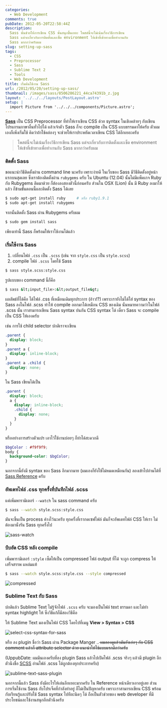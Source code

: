 ```yaml
---
categories:
  - Web Development
comments: true
pubDate: 2012-05-20T22:58:44Z
description:
  Sass นั้นช่วยให้การเขียน CSS นั้นสนุกขึ้นเยอะ โพสต์นี้จะไม่เน้นเรื่องวิธีการเขียน
  Sass แต่จะเกี่ยวกับการติดตั้งและเซ็ต environment ให้เข้าที่เข้าทางเพื่อทำงานกับ
  Sass มากกว่าครับผม
slug: setting-up-sass
tags:
  - CSS
  - Preprocessor
  - Sass
  - Sublime Text 2
  - Tools
  - Web Development
title: เริ่มต้นใช้งาน Sass
url: /2012/05/20/setting-up-sass/
thumbnail: /images/sass/8506286221_44ca74391b_z.jpg
layout: '../../../layouts/PostLayout.astro'
setup: |
  import Picture from '../../../components/Picture.astro';
---
```


**[Sass](https://sass-lang.com/)** เป็น CSS Preprocessor ที่ทำให้เราเขียน CSS ด้วย syntax ในเชิงคล้ายๆ กับเขียนโปรแกรมภาษาอื่นทั่วไปได้ แล้วเจ้าตัว Sass ก็จะ compile เป็น CSS แบบธรรมดาให้ครับ ตัวผมเองก็เพิ่งเริ่มใช้ คิดว่าถ้าใช้คล่องๆ จะช่วยให้เราประหยัดเวลาเขียน CSS ได้อีกเยอะครับ

> โพสต์นี้จะไม่เน้นเรื่องวิธีการเขียน Sass แต่จะเกี่ยวกับการติดตั้งและเซ็ต environment ให้เข้าที่เข้าทางเพื่อทำงานกับ Sass มากกว่าครับผม

### ติดตั้ง Sass

ขอแนะนำวิธีติดตั้งผ่าน command line นะครับ เพราะง่ายดี ในเว็บของ Sass มีวิธีติดตั้งอยู่หน้าแรกบนสุดเลย ซึ่งเราต้องติดตั้งผ่าน `rubygems` ครับ ใน Ubuntu (12.04) นั้นไม่มีแพ็คเกจ Ruby กับ Rubygems ติดมาด้วย ก็ต้องลงสองตัวนี้ก่อนครับ ส่วนใน OSX (Lion) นั้น มี Ruby ลงมาให้แล้ว ก็ข้ามขั้นตอนนี้และติดตั้ง Sass ได้เลย

```sh
$ sudo apt-get install ruby     # หรือ ruby1.9.1
$ sudo apt-get install rubygems
```

จากนั้นติดตั้ง Sass ผ่าน Rubygems ครับผม

```sh
$ sudo gem install sass
```

เพียงเท่านี้ Sass ก็พร้อมให้เราใช้งานได้แล้ว

### เริ่มใช้งาน Sass

<ol>
    <li>เปลี่ยนไฟล์ <code>.css</code> เป็น <code>.scss</code> (เช่น จาก <code>style.css</code> เป็น <code>style.scss</code>)</li>
    <li>compile ไฟล์ <code>.scss</code> โดยใช้ Sass</li>
</ol>

```sh
$ sass style.scss:style.css
```

รูปแบบของ command นี้ก็คือ

```sh
$ sass &lt;input_file>:&lt;output_file&gt;
```

ผลลัพธ์ที่ได้คือ ได้ไฟล์ .css ที่เหมือนเดิมทุกประการ (อ้าว!?) เพราะเรายังไม่ได้ใส่ syntax ของ Sass ลงในไฟล์ .scss ทำให้ compile ออกมาได้เหมือน CSS ของเดิม นั่นหมายความว่าในไฟล์ .scss นั้น เราสามารถเขียน Sass syntax ปนกัน CSS syntax ได้ เดี๋ยว Sass จะ compile เป็น CSS ให้เองครับ

เช่น การใช้ child selector ปกติเราจะเขียน

```css
.parent {
  display: block;
}
.parent a {
  display: inline-block;
}
.parent a .child {
  display: none;
}
```

ใน Sass เขียนได้เป็น

```scss
.parent {
  display: block;
  a {
    display: inline-block;
    .child {
      display: none;
    }
  }
}
```

หรืออย่างการสร้างตัวแปร เอาไว้ใช้งานบ่อยๆ ก็ทำได้สะดวกดี

```scss
$bgColor : #f9f9f9;
body {
  background-color: $bgColor;
}
```

นอกจากนี้ยังมี syntax ของ Sass อีกมากมาย (ผมเองก็ยังใช้ไม่หมดเหมือนกัน) ลองเข้าไปอ่านได้ที่ [Sass Reference](https://sass-lang.com/documentation) ครับ

### อัพเดทไฟล์ .css ทุกครั้งที่บันทึกไฟล์ .scss

แค่เพิ่มพารามิเตอร์ `--watch` ใน sass command ครับ

```sh
$ sass --watch style.scss:style.css
```

มันจะขึ้นเป็น process ค้างไว้นะครับ ทุกครั้งที่เรากดเซฟไฟล์ มันก็จะอัพเดทไฟล์ CSS ให้เรา ไม่ต้องมานั่งรัน Sass ทุกครั้งไป

![sass-watch](/images/sass/8506286221_44ca74391b_z.jpg)

### บีบอัด CSS หลัง compile

เพิ่มพารามิเตอร์ `:style` เซ็ตให้เป็น compressed ไฟล์ output ที่ได้ จะถูก compress ให้เสร็จสรรพ แหล่มแท้

```sh
$ sass --watch style.scss:style.css --style compressed
```

![compressed](/images/sass/8506290933_9ed30fc258_o.png)

### Sublime Text กับ Sass

ปกติแล้ว Sublime Text ไม่รู้จักไฟล์ `.scss` ครับ จะมองเป็นไฟล์ text ธรรมดา และไม่ทำ syntax highlight ให้ ซึ่งวิธีแก้ก็มีสองวิธีคือ

ให้ Sublime Text มองเป็นไฟล์ CSS โดยไปที่เมนู **View > Syntax > CSS**

![select-css-syntax-for-sass](/images/sass/8507404164_c524851f17_o.png)

หรือ ลง plugin ชื่อว่า Sass ผ่าน Package Manger ..<del> ผมลองดูแล้วมันยังเอ๋อๆ กับ CSS comment แล้วก็ attribute selector ด้วย แนะนำให้ใช้แบบแรกดีกว่าครับ</del>

(UppubDate: ผมมึนเองครับที่ลง plugin Sass แล้วไปเปิดไฟล์ .scss จริงๆ แล้วมี plugin อีกตัวนึงชื่อ [SCSS](https://github.com/kuroir/SCSS.tmbundle/tree/SublimeText2) อ่านไฟล์ .scss ได้ถูกต้องทุกประการครับ)

![sublime-text-sass-plugin](/images/sass/8507408254_23d0a26632_o.png)

นอกจากนี้แล้ว Sass ยังมีอะไรให้เล่นอีกเยอะมากครับ ใน Reference หน้าเดียวเอาอยู่เลย ส่วนการเริ่มใช้งาน Sass กับโปรเจ็คที่กำลังทำอยู่ ก็ไม่เป็นปัญหาครับ เพราะเราสามารถเขียน CSS พร้อมกับเรียนรู้และปรับใช้ Sass syntax ไปทีละนิดๆ ได้ ถือเป็นตัวช่วยของ web developer ที่มีประโยชน์และใช้งานสนุกอีกตัวนึงครับ
